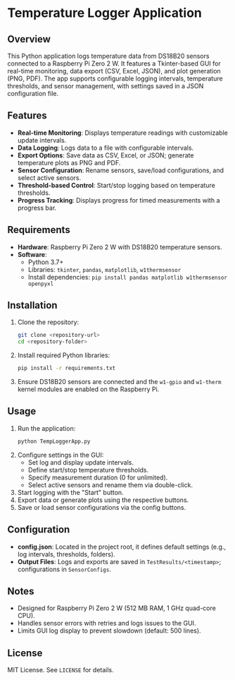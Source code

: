 # Temperature Logger Application

## Overview
This Python application logs temperature data from DS18B20 sensors connected to a Raspberry Pi Zero 2 W. It features a Tkinter-based GUI for real-time monitoring, data export (CSV, Excel, JSON), and plot generation (PNG, PDF). The app supports configurable logging intervals, temperature thresholds, and sensor management, with settings saved in a JSON configuration file.

## Features
- **Real-time Monitoring**: Displays temperature readings with customizable update intervals.
- **Data Logging**: Logs data to a file with configurable intervals.
- **Export Options**: Save data as CSV, Excel, or JSON; generate temperature plots as PNG and PDF.
- **Sensor Configuration**: Rename sensors, save/load configurations, and select active sensors.
- **Threshold-based Control**: Start/stop logging based on temperature thresholds.
- **Progress Tracking**: Displays progress for timed measurements with a progress bar.

## Requirements
- **Hardware**: Raspberry Pi Zero 2 W with DS18B20 temperature sensors.
- **Software**:
  - Python 3.7+
  - Libraries: `tkinter`, `pandas`, `matplotlib`, `w1thermsensor`
  - Install dependencies: `pip install pandas matplotlib w1thermsensor openpyxl`

## Installation
1. Clone the repository:
   ```bash
   git clone <repository-url>
   cd <repository-folder>
   ```
2. Install required Python libraries:
   ```bash
   pip install -r requirements.txt
   ```
3. Ensure DS18B20 sensors are connected and the `w1-gpio` and `w1-therm` kernel modules are enabled on the Raspberry Pi.

## Usage
1. Run the application:
   ```bash
   python TempLoggerApp.py
   ```
2. Configure settings in the GUI:
   - Set log and display update intervals.
   - Define start/stop temperature thresholds.
   - Specify measurement duration (0 for unlimited).
   - Select active sensors and rename them via double-click.
3. Start logging with the "Start" button.
4. Export data or generate plots using the respective buttons.
5. Save or load sensor configurations via the config buttons.

## Configuration
- **config.json**: Located in the project root, it defines default settings (e.g., log intervals, thresholds, folders).
- **Output Files**: Logs and exports are saved in `TestResults/<timestamp>`; configurations in `SensorConfigs`.

## Notes
- Designed for Raspberry Pi Zero 2 W (512 MB RAM, 1 GHz quad-core CPU).
- Handles sensor errors with retries and logs issues to the GUI.
- Limits GUI log display to prevent slowdown (default: 500 lines).

## License
MIT License. See `LICENSE` for details.
